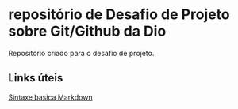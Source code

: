 # repositório de Desafio de Projeto sobre Git/Github da Dio
Repositório criado para o desafio de projeto.

## Links úteis
[Sintaxe basica  Markdown](https://www.markdownguide.org/basic-syntax/) 
